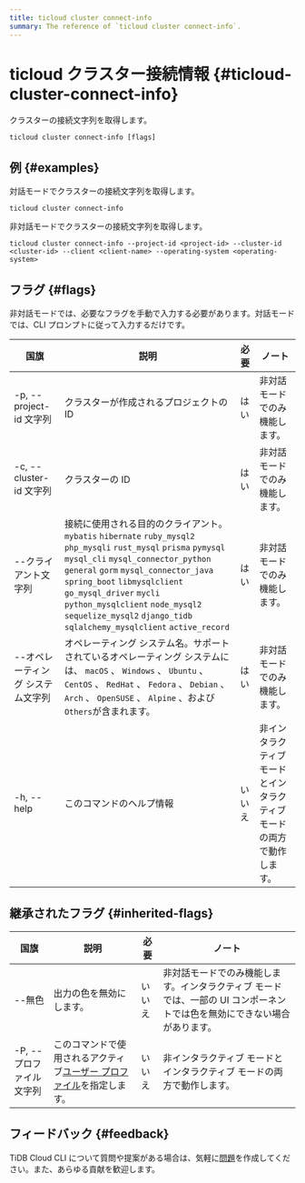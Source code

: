 ```yaml
---
title: ticloud cluster connect-info
summary: The reference of `ticloud cluster connect-info`.
---
```


# ticloud クラスター接続情報 {#ticloud-cluster-connect-info}

クラスターの接続文字列を取得します。

```shell
ticloud cluster connect-info [flags]
```

## 例 {#examples}

対話モードでクラスターの接続文字列を取得します。

```shell
ticloud cluster connect-info
```

非対話モードでクラスターの接続文字列を取得します。

```shell
ticloud cluster connect-info --project-id <project-id> --cluster-id <cluster-id> --client <client-name> --operating-system <operating-system>
```

## フラグ {#flags}

非対話モードでは、必要なフラグを手動で入力する必要があります。対話モードでは、CLI プロンプトに従って入力するだけです。

| 国旗                   | 説明                                                                                                                                                                                                                                                                                                                                                     | 必要  | ノート                                  |
| -------------------- | ------------------------------------------------------------------------------------------------------------------------------------------------------------------------------------------------------------------------------------------------------------------------------------------------------------------------------------------------------ | --- | ------------------------------------ |
| -p, --project-id 文字列 | クラスターが作成されるプロジェクトの ID                                                                                                                                                                                                                                                                                                                                  | はい  | 非対話モードでのみ機能します。                      |
| -c, --cluster-id 文字列 | クラスターの ID                                                                                                                                                                                                                                                                                                                                              | はい  | 非対話モードでのみ機能します。                      |
| --クライアント文字列          | 接続に使用される目的のクライアント。 `mybatis` `hibernate` `ruby_mysql2` `php_mysqli` `rust_mysql` `prisma` `pymysql` `mysql_cli` `mysql_connector_python` `general` `gorm` `mysql_connector_java` `spring_boot` `libmysqlclient` `go_mysql_driver` `mycli` `python_mysqlclient` `node_mysql2` `sequelize_mysql2` `django_tidb` `sqlalchemy_mysqlclient` `active_record` | はい  | 非対話モードでのみ機能します。                      |
| --オペレーティング システム文字列   | オペレーティング システム名。サポートされているオペレーティング システムには、 `macOS` 、 `Windows` 、 `Ubuntu` 、 `CentOS` 、 `RedHat` 、 `Fedora` 、 `Debian` 、 `Arch` 、 `OpenSUSE` 、 `Alpine` 、および`Others`が含まれます。                                                                                                                                                                               | はい  | 非対話モードでのみ機能します。                      |
| -h, --help           | このコマンドのヘルプ情報                                                                                                                                                                                                                                                                                                                                           | いいえ | 非インタラクティブ モードとインタラクティブ モードの両方で動作します。 |

## 継承されたフラグ {#inherited-flags}

| 国旗              | 説明                                                                               | 必要  | ノート                                                             |
| --------------- | -------------------------------------------------------------------------------- | --- | --------------------------------------------------------------- |
| --無色            | 出力の色を無効にします。                                                                     | いいえ | 非対話モードでのみ機能します。インタラクティブ モードでは、一部の UI コンポーネントでは色を無効にできない場合があります。 |
| -P, --プロファイル文字列 | このコマンドで使用されるアクティブ[ユーザー プロファイル](/tidb-cloud/cli-reference.md#user-profile)を指定します。 | いいえ | 非インタラクティブ モードとインタラクティブ モードの両方で動作します。                            |

## フィードバック {#feedback}

TiDB Cloud CLI について質問や提案がある場合は、気軽に[問題](https://github.com/tidbcloud/tidbcloud-cli/issues/new/choose)を作成してください。また、あらゆる貢献を歓迎します。
